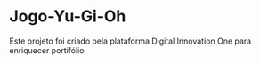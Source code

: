 # Jogo-Yu-Gi-Oh
Este projeto foi criado pela plataforma Digital Innovation One para enriquecer portifólio
